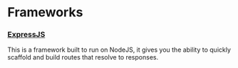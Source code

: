 # Frameworks

### [ExpressJS][express]
This is a framework built to run on NodeJS, it gives you the ability to quickly scaffold and build routes that resolve to responses.

[express]: <https://expressjs.com/>